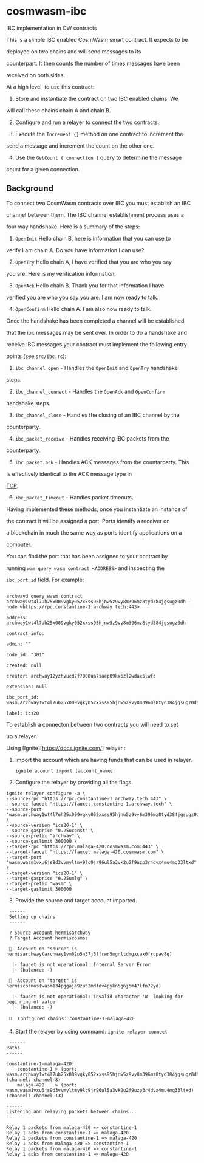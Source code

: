 # cosmwasm-ibc

IBC implementation in CW contracts

This is a simple IBC enabled CosmWasm smart contract. It expects to be

deployed on two chains and will send messages to its

counterpart. It then counts the number of times messages have been

received on both sides.

At a high level, to use this contract:

1. Store and instantiate the contract on two IBC enabled chains. We

will call these chains chain A and chain B.

2. Configure and run a relayer to connect the two contracts.

3. Execute the `Increment {}` method on one contract to increment the

send a message and increment the count on the other one.

4. Use the `GetCount { connection }` query to determine the message

count for a given connection.

## Background

To connect two CosmWasm contracts over IBC you must establish an IBC

channel between them. The IBC channel establishment process uses a

four way handshake. Here is a summary of the steps:

1. `OpenInit` Hello chain B, here is information that you can use to

verify I am chain A. Do you have information I can use?

2. `OpenTry` Hello chain A, I have verified that you are who you say

you are. Here is my verification information.

3. `OpenAck` Hello chain B. Thank you for that information I have

verified you are who you say you are. I am now ready to talk.

4. `OpenConfirm` Hello chain A. I am also now ready to talk.

Once the handshake has been completed a channel will be established

that the ibc messages may be sent over. In order to do a handshake and

receive IBC messages your contract must implement the following entry

points (see `src/ibc.rs`):

1. `ibc_channel_open` - Handles the `OpenInit` and `OpenTry` handshake

steps.

2. `ibc_channel_connect` - Handles the `OpenAck` and `OpenConfirm`

handshake steps.

3. `ibc_channel_close` - Handles the closing of an IBC channel by the

counterparty.

4. `ibc_packet_receive` - Handles receiving IBC packets from the

counterparty.

5. `ibc_packet_ack` - Handles ACK messages from the countarparty. This

is effectively identical to the ACK message type in

[TCP](https://developer.mozilla.org/en-US/docs/Glossary/TCP_handshake).

6. `ibc_packet_timeout` - Handles packet timeouts.

Having implemented these methods, once you instantiate an instance of

the contract it will be assigned a port. Ports identify a receiver on

a blockchain in much the same way as ports identify applications on a

computer.

You can find the port that has been assigned to your contract by

running `wam query wasm contract <ADDRESS>` and inspecting the

`ibc_port_id` field. For example:

```

archwayd query wasm contract archway1wt4l7uh25x009vgky052xxss95hjnw5z9vy8m396mz8tyd384jgsugz0dh --node <https://rpc.constantine-1.archway.tech:443>

address: archway1wt4l7uh25x009vgky052xxss95hjnw5z9vy8m396mz8tyd384jgsugz0dh

contract_info:

admin: ""

code_id: "301"

created: null

creator: archway12yzhvucd7f7008ua7saep09kx6zl2wdax5lwfc

extension: null

ibc_port_id: wasm.archway1wt4l7uh25x009vgky052xxss95hjnw5z9vy8m396mz8tyd384jgsugz0dh

label: ics20

```

To establish a connecton between two contracts you will need to set

up a relayer.

Using [Ignite][https://docs.ignite.com/] relayer :

1. Import the account which are having funds that can be used in relayer.

      ```ignite account import [account_name]```

2. Configure the relayer by providing all the flags.
 ```
 ignite relayer configure -a \
 --source-rpc "https://rpc.constantine-1.archway.tech:443" \
 --source-faucet "https://faucet.constantine-1.archway.tech" \
 --source-port "wasm.archway1wt4l7uh25x009vgky052xxss95hjnw5z9vy8m396mz8tyd384jgsugz0dh" \
 --source-version "ics20-1" \
 --source-gasprice "0.25uconst" \
 --source-prefix "archway" \
 --source-gaslimit 300000 \
 --target-rpc "https://rpc.malaga-420.cosmwasm.com:443" \
 --target-faucet "https://faucet.malaga-420.cosmwasm.com" \
 --target-port "wasm.wasm1vxu6js9d3vvmyltmy9lc9jr96ul5a3vk2u2f9uzp3r4dvx4mu4mq33ltxd" \
 --target-version "ics20-1" \
 --target-gasprice "0.25umlg" \
 --target-prefix "wasm" \
 --target-gaslimit 300000
 ```

3. Provide the source and target account imported.

```
 ------
 Setting up chains
 ------

 ? Source Account hermisarchway
 ? Target Account hermiscosmos

 🔐  Account on "source" is hermisarchway(archway1vm62p5n37j5ffrwr5mgnltdmgxcax0frcpav8q)
  
  |· faucet is not operational: Internal Server Error
  |· (balance: -)

 🔐  Account on "target" is hermiscosmos(wasm134pggaja9zu52mdfdv4pykn5g6j5m47lfn72yd)
  
  |· faucet is not operational: invalid character 'W' looking for beginning of value
  |· (balance: -)

 ⛓  Configured chains: constantine-1-malaga-420
```

4. Start the relayer by using command:
  ```ignite relayer connect```

```
 ------
Paths
------

constantine-1-malaga-420:
    constantine-1 > (port: wasm.archway1wt4l7uh25x009vgky052xxss95hjnw5z9vy8m396mz8tyd384jgsugz0dh) (channel: channel-8)
    malaga-420    > (port: wasm.wasm1vxu6js9d3vvmyltmy9lc9jr96ul5a3vk2u2f9uzp3r4dvx4mu4mq33ltxd)    (channel: channel-13)

------
Listening and relaying packets between chains...
------

Relay 1 packets from malaga-420 => constantine-1
Relay 1 acks from constantine-1 => malaga-420
Relay 1 packets from constantine-1 => malaga-420
Relay 1 acks from malaga-420 => constantine-1
Relay 1 packets from malaga-420 => constantine-1
Relay 1 acks from constantine-1 => malaga-420
```
